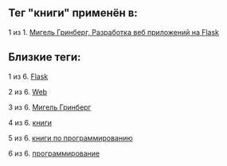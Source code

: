 ## Тег "книги" применён в:

1 из 1. [Мигель Гринберг, Разработка веб приложений на Flask](../Книги/Программирование/Мигель%20Гринберг%20-%20Разработка%20веб%20приложений%20на%20Flask.md)

## Близкие теги:

1 из 6. [Flask](./Flask.md)

2 из 6. [Web](./Web.md)

3 из 6. [Мигель Гринберг](./Мигель%20Гринберг.md)

4 из 6. [книги](./книги.md)

5 из 6. [книги по программированию](./книги%20по%20программированию.md)

6 из 6. [программирование](./программирование.md)

